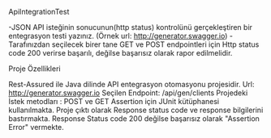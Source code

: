 ApiIntegrationTest
 
-JSON API isteğinin sonucunun(http status) kontrolünü gerçekleştiren bir entegrasyon testi yazınız.
(Örnek url: http://generator.swagger.io)
-Tarafınızdan seçilecek birer tane GET ve POST endpointleri için Http status code 200 verirse başarılı, değilse başarısız olarak rapor edilmelidir.
 

Proje Özellikleri

Rest-Assured ile Java dilinde API entegrasyon otomasyonu projesidir.
Url: http://generator.swagger.io
Seçilen Endpoint: /api/gen/clients
Projedeki İstek metodları : POST ve GET
Assertion için JUnit kütüphanesi kullanılmakta.
Proje çıktı olarak Response status code ve response bilgilerini bastırmakta.
Response Status code 200 değilse başarısız olarak "Assertion Error" vermekte.